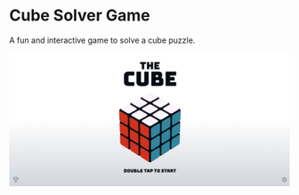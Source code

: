 # Cube Solver Game

A fun and interactive game to solve a cube puzzle.

![Game Preview](preview.png)
